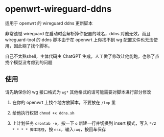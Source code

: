 # openwrt-wireguard-ddns

适用于 openwrt 的 wireguard ddns 更新脚本

非常遗憾 wireguard 在启动时会解析掉你配置的域名，ddns 对他无效，而且 wireguard-tool 的 ddns 脚本由于在 openwrt 上你找不到 wg 配置文件也无法使用，因此糊了找个脚本。

自己不太熟shell，主体代码由 ChatGPT 生成，人工做了修改让他能跑，也修了点找个模型没考虑到的问题

## 使用

请先确保你的 wg 接口格式为 `wg*` 其他格式的话可能需要对脚本进行部分修改

1. 在你的 openwrt 上找个地方放脚本，不要放在 `/tmp` 里

2. 给他执行权限 `chmod +x ddns.sh`

3. 上计划任务 `crontab -e`，按一下 `o` 新建一行并切换到 insert 模式，写入 `*/2 * * * * 脚本路径`，按 `esc`，输入`:wq`，按回车保存
